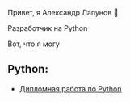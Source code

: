 Привет, я Александр Лапунов 👋

Разработчик на Python

Вот, что я могу

## Python:

- [Дипломная работа по Python](https://github.com/macherevilyne/kurovaya_new_11.12.22/tree/master)

